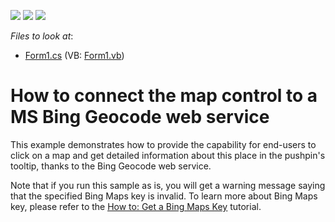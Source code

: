 <!-- default badges list -->
![](https://img.shields.io/endpoint?url=https://codecentral.devexpress.com/api/v1/VersionRange/128576236/16.1.4%2B)
[![](https://img.shields.io/badge/Open_in_DevExpress_Support_Center-FF7200?style=flat-square&logo=DevExpress&logoColor=white)](https://supportcenter.devexpress.com/ticket/details/E5060)
[![](https://img.shields.io/badge/📖_How_to_use_DevExpress_Examples-e9f6fc?style=flat-square)](https://docs.devexpress.com/GeneralInformation/403183)
<!-- default badges end -->
<!-- default file list -->
*Files to look at*:

* [Form1.cs](./CS/GeocodeProvider/Form1.cs) (VB: [Form1.vb](./VB/GeocodeProvider/Form1.vb))
<!-- default file list end -->
# How to connect the map control to a MS Bing Geocode web service


<p>This example demonstrates how to provide the capability for end-users to click on a map and get detailed information about this place in the pushpin's tooltip, thanks to the Bing Geocode web service.</p><p>Note that if you run this sample as is, you will get a warning message saying that the specified Bing Maps key is invalid. To learn more about Bing Maps key, please refer to the <a href="http://help.devexpress.com/#WindowsForms/CustomDocument15102"><u>How to: Get a Bing Maps Key</u></a> tutorial.</p>

<br/>


